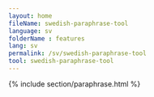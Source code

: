 ```yaml
---
layout: home
fileName: swedish-paraphrase-tool
language: sv    
folderName : features
lang: sv
permalink: /sv/swedish-paraphrase-tool
tool: swedish-paraphrase-tool
---
```

{% include section/paraphrase.html %}